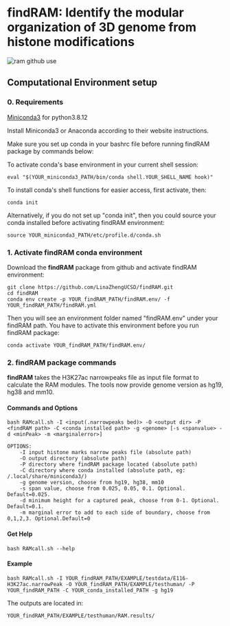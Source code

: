 # findRAM: Identify the modular organization of 3D genome from histone modifications
![ram github use](https://user-images.githubusercontent.com/32208663/163657693-0a571016-e56f-467d-a27e-b59d4bad6919.png)

## Computational Environment setup
### 0. Requirements
[Miniconda3](https://docs.conda.io/en/latest/miniconda.html) for python3.8.12  

Install Miniconda3 or Anaconda according to their website instructions. 
   
Make sure you set up conda in your bashrc file before running findRAM package by commands below:  

To activate conda's base environment in your current shell session:   
```
eval "$(YOUR_miniconda3_PATH/bin/conda shell.YOUR_SHELL_NAME hook)"
```

To install conda's shell functions for easier access, first activate, then:   
```
conda init
```
Alternatively, if you do not set up "conda init", then you could source your conda installed before activating findRAM environment:   
```
source YOUR_miniconda3_PATH/etc/profile.d/conda.sh
```
   
### 1. Activate findRAM conda environment
Download the **findRAM** package from github and activate findRAM environment:   
```
git clone https://github.com/LinaZhengUCSD/findRAM.git
cd findRAM
conda env create -p YOUR_findRAM_PATH/findRAM.env/ -f YOUR_findRAM_PATH/findRAM.yml
```
Then you will see an environment folder named "findRAM.env" under your findRAM path. You have to activate this environment before you run findRAM package:   
```
conda activate YOUR_findRAM_PATH/findRAM.env/
```

### 2. findRAM package commands
**findRAM** takes the H3K27ac narrowpeaks file as input file format to calculate the RAM modules. The tools now provide genome version as hg19, hg38 and mm10.    
   
#### Commands and Options
```
bash RAMcall.sh -I <input(.narrowpeaks bed)> -O <output dir> -P <findRAM path> -C <conda installed path> -g <genome> [-s <spanvalue> -d <minPeak> -m <marginalerror>]

OPTIONS:
	-I input histone marks narrow peaks file (absolute path)
	-O output directory (absolute path)
	-P directory where findRAM package located (absolute path)
	-C directory where conda installed (absolute path, eg: /.local/share/miniconda3/)
	-g genome version, choose from hg19, hg38, mm10
	-s span value, choose from 0.025, 0.05, 0.1. Optional. Default=0.025.
	-d minimum height for a captured peak, choose from 0-1. Optional. Default=0.1.
	-m marginal error to add to each side of boundary, choose from 0,1,2,3. Optional.Default=0 
```

#### Get Help
```
bash RAMcall.sh --help
```

#### Example
```
bash RAMcall.sh -I YOUR_findRAM_PATH/EXAMPLE/testdata/E116-H3K27ac.narrowPeak -O YOUR_findRAM_PATH/EXAMPLE/testhuman/ -P YOUR_findRAM_PATH -C YOUR_conda_installed_PATH -g hg19
```
The outputs are located in:
```
YOUR_findRAM_PATH/EXAMPLE/testhuman/RAM.results/
```
